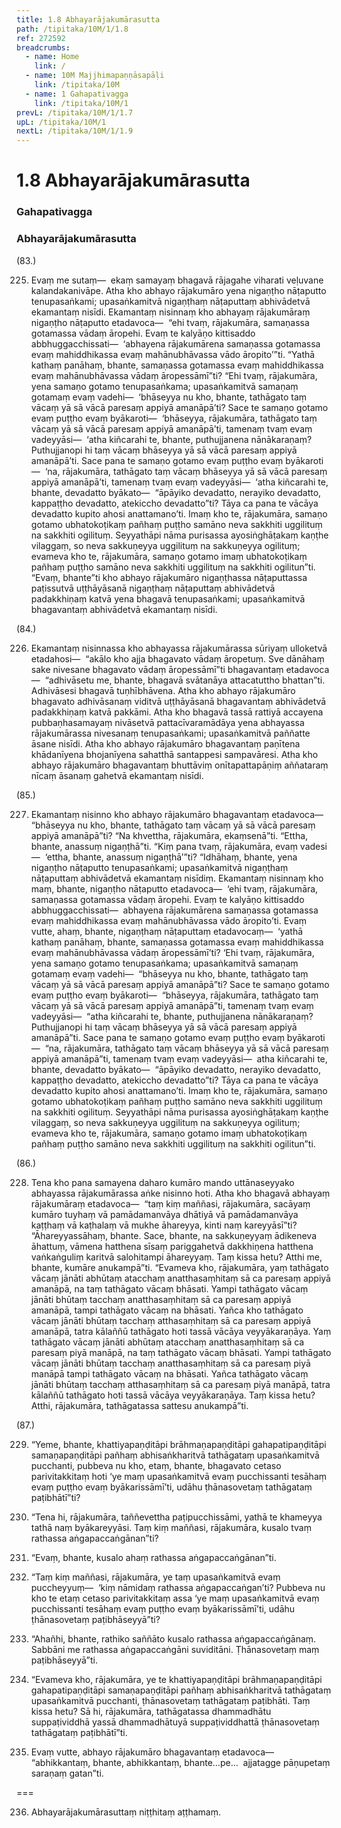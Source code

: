 ```yaml
---
title: 1.8 Abhayarājakumārasutta
path: /tipitaka/10M/1/1.8
ref: 272592
breadcrumbs:
  - name: Home
    link: /
  - name: 10M Majjhimapaṇṇāsapāḷi
    link: /tipitaka/10M
  - name: 1 Gahapativagga
    link: /tipitaka/10M/1
prevL: /tipitaka/10M/1/1.7
upL: /tipitaka/10M/1
nextL: /tipitaka/10M/1/1.9
---
```


# 1.8 Abhayarājakumārasutta

### Gahapativagga

### Abhayarājakumārasutta

(83.)

225. Evaṃ me sutaṃ—  ekaṃ samayaṃ bhagavā rājagahe viharati veḷuvane kalandakanivāpe. Atha kho abhayo rājakumāro yena nigaṇṭho nāṭaputto tenupasaṅkami; upasaṅkamitvā nigaṇṭhaṃ nāṭaputtaṃ abhivādetvā ekamantaṃ nisīdi. Ekamantaṃ nisinnaṃ kho abhayaṃ rājakumāraṃ nigaṇṭho nāṭaputto etadavoca—  “ehi tvaṃ, rājakumāra, samaṇassa gotamassa vādaṃ āropehi. Evaṃ te kalyāṇo kittisaddo abbhuggacchissati—  ‘abhayena rājakumārena samaṇassa gotamassa evaṃ mahiddhikassa evaṃ mahānubhāvassa vādo āropito’”ti. “Yathā kathaṃ panāhaṃ, bhante, samaṇassa gotamassa evaṃ mahiddhikassa evaṃ mahānubhāvassa vādaṃ āropessāmī”ti? “Ehi tvaṃ, rājakumāra, yena samaṇo gotamo tenupasaṅkama; upasaṅkamitvā samaṇaṃ gotamaṃ evaṃ vadehi—  ‘bhāseyya nu kho, bhante, tathāgato taṃ vācaṃ yā sā vācā paresaṃ appiyā amanāpā’ti? Sace te samaṇo gotamo evaṃ puṭṭho evaṃ byākaroti—  ‘bhāseyya, rājakumāra, tathāgato taṃ vācaṃ yā sā vācā paresaṃ appiyā amanāpā’ti, tamenaṃ tvaṃ evaṃ vadeyyāsi—  ‘atha kiñcarahi te, bhante, puthujjanena nānākaraṇaṃ? Puthujjanopi hi taṃ vācaṃ bhāseyya yā sā vācā paresaṃ appiyā amanāpā’ti. Sace pana te samaṇo gotamo evaṃ puṭṭho evaṃ byākaroti—  ‘na, rājakumāra, tathāgato taṃ vācaṃ bhāseyya yā sā vācā paresaṃ appiyā amanāpā’ti, tamenaṃ tvaṃ evaṃ vadeyyāsi—  ‘atha kiñcarahi te, bhante, devadatto byākato—  “āpāyiko devadatto, nerayiko devadatto, kappaṭṭho devadatto, atekiccho devadatto”ti? Tāya ca pana te vācāya devadatto kupito ahosi anattamano’ti. Imaṃ kho te, rājakumāra, samaṇo gotamo ubhatokoṭikaṃ pañhaṃ puṭṭho samāno neva sakkhiti uggilituṃ na sakkhiti ogilituṃ. Seyyathāpi nāma purisassa ayosiṅghāṭakaṃ kaṇṭhe vilaggaṃ, so neva sakkuṇeyya uggilituṃ na sakkuṇeyya ogilituṃ; evameva kho te, rājakumāra, samaṇo gotamo imaṃ ubhatokoṭikaṃ pañhaṃ puṭṭho samāno neva sakkhiti uggilituṃ na sakkhiti ogilitun”ti. “Evaṃ, bhante”ti kho abhayo rājakumāro nigaṇṭhassa nāṭaputtassa paṭissutvā uṭṭhāyāsanā nigaṇṭhaṃ nāṭaputtaṃ abhivādetvā padakkhiṇaṃ katvā yena bhagavā tenupasaṅkami; upasaṅkamitvā bhagavantaṃ abhivādetvā ekamantaṃ nisīdi.

(84.)

226. Ekamantaṃ nisinnassa kho abhayassa rājakumārassa sūriyaṃ ulloketvā etadahosi—  “akālo kho ajja bhagavato vādaṃ āropetuṃ. Sve dānāhaṃ sake nivesane bhagavato vādaṃ āropessāmī”ti bhagavantaṃ etadavoca—  “adhivāsetu me, bhante, bhagavā svātanāya attacatuttho bhattan”ti. Adhivāsesi bhagavā tuṇhībhāvena. Atha kho abhayo rājakumāro bhagavato adhivāsanaṃ viditvā uṭṭhāyāsanā bhagavantaṃ abhivādetvā padakkhiṇaṃ katvā pakkāmi. Atha kho bhagavā tassā rattiyā accayena pubbaṇhasamayaṃ nivāsetvā pattacīvaramādāya yena abhayassa rājakumārassa nivesanaṃ tenupasaṅkami; upasaṅkamitvā paññatte āsane nisīdi. Atha kho abhayo rājakumāro bhagavantaṃ paṇītena khādanīyena bhojanīyena sahatthā santappesi sampavāresi. Atha kho abhayo rājakumāro bhagavantaṃ bhuttāviṃ onītapattapāṇiṃ aññataraṃ nīcaṃ āsanaṃ gahetvā ekamantaṃ nisīdi.

(85.)

227. Ekamantaṃ nisinno kho abhayo rājakumāro bhagavantaṃ etadavoca—  “bhāseyya nu kho, bhante, tathāgato taṃ vācaṃ yā sā vācā paresaṃ appiyā amanāpā”ti? “Na khvettha, rājakumāra, ekaṃsenā”ti. “Ettha, bhante, anassuṃ nigaṇṭhā”ti. “Kiṃ pana tvaṃ, rājakumāra, evaṃ vadesi—  ‘ettha, bhante, anassuṃ nigaṇṭhā’”ti? “Idhāhaṃ, bhante, yena nigaṇṭho nāṭaputto tenupasaṅkami; upasaṅkamitvā nigaṇṭhaṃ nāṭaputtaṃ abhivādetvā ekamantaṃ nisīdiṃ. Ekamantaṃ nisinnaṃ kho maṃ, bhante, nigaṇṭho nāṭaputto etadavoca—  ‘ehi tvaṃ, rājakumāra, samaṇassa gotamassa vādaṃ āropehi. Evaṃ te kalyāṇo kittisaddo abbhuggacchissati—  abhayena rājakumārena samaṇassa gotamassa evaṃ mahiddhikassa evaṃ mahānubhāvassa vādo āropito’ti. Evaṃ vutte, ahaṃ, bhante, nigaṇṭhaṃ nāṭaputtaṃ etadavocaṃ—  ‘yathā kathaṃ panāhaṃ, bhante, samaṇassa gotamassa evaṃ mahiddhikassa evaṃ mahānubhāvassa vādaṃ āropessāmī’ti? ‘Ehi tvaṃ, rājakumāra, yena samaṇo gotamo tenupasaṅkama; upasaṅkamitvā samaṇaṃ gotamaṃ evaṃ vadehi—  “bhāseyya nu kho, bhante, tathāgato taṃ vācaṃ yā sā vācā paresaṃ appiyā amanāpā”ti? Sace te samaṇo gotamo evaṃ puṭṭho evaṃ byākaroti—  “bhāseyya, rājakumāra, tathāgato taṃ vācaṃ yā sā vācā paresaṃ appiyā amanāpā”ti, tamenaṃ tvaṃ evaṃ vadeyyāsi—  “atha kiñcarahi te, bhante, puthujjanena nānākaraṇaṃ? Puthujjanopi hi taṃ vācaṃ bhāseyya yā sā vācā paresaṃ appiyā amanāpā”ti. Sace pana te samaṇo gotamo evaṃ puṭṭho evaṃ byākaroti—  “na, rājakumāra, tathāgato taṃ vācaṃ bhāseyya yā sā vācā paresaṃ appiyā amanāpā”ti, tamenaṃ tvaṃ evaṃ vadeyyāsi—  atha kiñcarahi te, bhante, devadatto byākato—  “āpāyiko devadatto, nerayiko devadatto, kappaṭṭho devadatto, atekiccho devadatto”ti? Tāya ca pana te vācāya devadatto kupito ahosi anattamano’ti. Imaṃ kho te, rājakumāra, samaṇo gotamo ubhatokoṭikaṃ pañhaṃ puṭṭho samāno neva sakkhiti uggilituṃ na sakkhiti ogilituṃ. Seyyathāpi nāma purisassa ayosiṅghāṭakaṃ kaṇṭhe vilaggaṃ, so neva sakkuṇeyya uggilituṃ na sakkuṇeyya ogilituṃ; evameva kho te, rājakumāra, samaṇo gotamo imaṃ ubhatokoṭikaṃ pañhaṃ puṭṭho samāno neva sakkhiti uggilituṃ na sakkhiti ogilitun”ti.

(86.)

228. Tena kho pana samayena daharo kumāro mando uttānaseyyako abhayassa rājakumārassa aṅke nisinno hoti. Atha kho bhagavā abhayaṃ rājakumāraṃ etadavoca—  “taṃ kiṃ maññasi, rājakumāra, sacāyaṃ kumāro tuyhaṃ vā pamādamanvāya dhātiyā vā pamādamanvāya kaṭṭhaṃ vā kaṭhalaṃ vā mukhe āhareyya, kinti naṃ kareyyāsī”ti? “Āhareyyassāhaṃ, bhante. Sace, bhante, na sakkuṇeyyaṃ ādikeneva āhattuṃ, vāmena hatthena sīsaṃ pariggahetvā dakkhiṇena hatthena vaṅkaṅguliṃ karitvā salohitampi āhareyyaṃ. Taṃ kissa hetu? Atthi me, bhante, kumāre anukampā”ti. “Evameva kho, rājakumāra, yaṃ tathāgato vācaṃ jānāti abhūtaṃ atacchaṃ anatthasaṃhitaṃ sā ca paresaṃ appiyā amanāpā, na taṃ tathāgato vācaṃ bhāsati. Yampi tathāgato vācaṃ jānāti bhūtaṃ tacchaṃ anatthasaṃhitaṃ sā ca paresaṃ appiyā amanāpā, tampi tathāgato vācaṃ na bhāsati. Yañca kho tathāgato vācaṃ jānāti bhūtaṃ tacchaṃ atthasaṃhitaṃ sā ca paresaṃ appiyā amanāpā, tatra kālaññū tathāgato hoti tassā vācāya veyyākaraṇāya. Yaṃ tathāgato vācaṃ jānāti abhūtaṃ atacchaṃ anatthasaṃhitaṃ sā ca paresaṃ piyā manāpā, na taṃ tathāgato vācaṃ bhāsati. Yampi tathāgato vācaṃ jānāti bhūtaṃ tacchaṃ anatthasaṃhitaṃ sā ca paresaṃ piyā manāpā tampi tathāgato vācaṃ na bhāsati. Yañca tathāgato vācaṃ jānāti bhūtaṃ tacchaṃ atthasaṃhitaṃ sā ca paresaṃ piyā manāpā, tatra kālaññū tathāgato hoti tassā vācāya veyyākaraṇāya. Taṃ kissa hetu? Atthi, rājakumāra, tathāgatassa sattesu anukampā”ti.

(87.)

229. “Yeme, bhante, khattiyapaṇḍitāpi brāhmaṇapaṇḍitāpi gahapatipaṇḍitāpi samaṇapaṇḍitāpi pañhaṃ abhisaṅkharitvā tathāgataṃ upasaṅkamitvā pucchanti, pubbeva nu kho, etaṃ, bhante, bhagavato cetaso parivitakkitaṃ hoti ‘ye maṃ upasaṅkamitvā evaṃ pucchissanti tesāhaṃ evaṃ puṭṭho evaṃ byākarissāmī’ti, udāhu ṭhānasovetaṃ tathāgataṃ paṭibhātī”ti?

230. “Tena hi, rājakumāra, taññevettha paṭipucchissāmi, yathā te khameyya tathā naṃ byākareyyāsi. Taṃ kiṃ maññasi, rājakumāra, kusalo tvaṃ rathassa aṅgapaccaṅgānan”ti?

231. “Evaṃ, bhante, kusalo ahaṃ rathassa aṅgapaccaṅgānan”ti.

232. “Taṃ kiṃ maññasi, rājakumāra, ye taṃ upasaṅkamitvā evaṃ puccheyyuṃ—  ‘kiṃ nāmidaṃ rathassa aṅgapaccaṅgan’ti? Pubbeva nu kho te etaṃ cetaso parivitakkitaṃ assa ‘ye maṃ upasaṅkamitvā evaṃ pucchissanti tesāhaṃ evaṃ puṭṭho evaṃ byākarissāmī’ti, udāhu ṭhānasovetaṃ paṭibhāseyyā”ti?

233. “Ahañhi, bhante, rathiko saññāto kusalo rathassa aṅgapaccaṅgānaṃ. Sabbāni me rathassa aṅgapaccaṅgāni suviditāni. Ṭhānasovetaṃ maṃ paṭibhāseyyā”ti.

234. “Evameva kho, rājakumāra, ye te khattiyapaṇḍitāpi brāhmaṇapaṇḍitāpi gahapatipaṇḍitāpi samaṇapaṇḍitāpi pañhaṃ abhisaṅkharitvā tathāgataṃ upasaṅkamitvā pucchanti, ṭhānasovetaṃ tathāgataṃ paṭibhāti. Taṃ kissa hetu? Sā hi, rājakumāra, tathāgatassa dhammadhātu suppaṭividdhā yassā dhammadhātuyā suppaṭividdhattā ṭhānasovetaṃ tathāgataṃ paṭibhātī”ti.

235. Evaṃ vutte, abhayo rājakumāro bhagavantaṃ etadavoca—  “abhikkantaṃ, bhante, abhikkantaṃ, bhante…pe…  ajjatagge pāṇupetaṃ saraṇaṃ gatan”ti.

===

236. Abhayarājakumārasuttaṃ niṭṭhitaṃ aṭṭhamaṃ.




